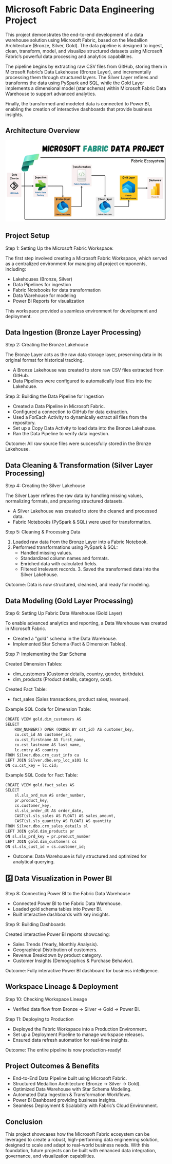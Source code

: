 # Microsoft Fabric Data Engineering Project

This project demonstrates the end-to-end development of a data warehouse solution using Microsoft Fabric, based on the Medallion Architecture (Bronze, Silver, Gold). The data pipeline is designed to ingest, clean, transform, model, and visualize structured datasets using Microsoft Fabric’s powerful data processing and analytics capabilities.

The pipeline begins by extracting raw CSV files from GitHub, storing them in Microsoft Fabric’s Data Lakehouse (Bronze Layer), and incrementally processing them through structured layers. The Silver Layer refines and transforms the data using PySpark and SQL, while the Gold Layer implements a dimensional model (star schema) within Microsoft Fabric Data Warehouse to support advanced analytics.

Finally, the transformed and modeled data is connected to Power BI, enabling the creation of interactive dashboards that provide business insights.

## Architecture Overview 

![Project Architecture](MSF_Architecture.webp)

## Project Setup

 Step 1: Setting Up the Microsoft Fabric Workspace: 
 
 The first step involved creating a Microsoft Fabric Workspace, which served as a centralized environment for managing all project components, including:
 
 * Lakehouses (Bronze, Silver)
 * Data Pipelines for ingestion
 * Fabric Notebooks for data transformation
 * Data Warehouse for modeling
 * Power BI Reports for visualization

This workspace provided a seamless environment for development and deployment.

## Data Ingestion (Bronze Layer Processing)
Step 2: Creating the Bronze Lakehouse

The Bronze Layer acts as the raw data storage layer, preserving data in its original format for historical tracking.
 
 * A Bronze Lakehouse was created to store raw CSV files extracted from GitHub.
 * Data Pipelines were configured to automatically load files into the Lakehouse.

Step 3: Building the Data Pipeline for Ingestion

* Created a Data Pipeline in Microsoft Fabric.
* Configured a connection to GitHub for data extraction.
* Used a ForEach Activity to dynamically extract all files from the repository.
* Set up a Copy Data Activity to load data into the Bronze Lakehouse.
* Ran the Data Pipeline to verify data ingestion.

Outcome: All raw source files were successfully stored in the Bronze Lakehouse.

## Data Cleaning & Transformation (Silver Layer Processing)
Step 4: Creating the Silver Lakehouse

The Silver Layer refines the raw data by handling missing values, normalizing formats, and preparing structured datasets.

* A Silver Lakehouse was created to store the cleaned and processed data.
* Fabric Notebooks (PySpark & SQL) were used for transformation.

Step 5: Cleaning & Processing Data
1. Loaded raw data from the Bronze Layer into a Fabric Notebook.
2. Performed transformations using PySpark & SQL:
     * Handled missing values.
     * Standardized column names and formats.
     * Enriched data with calculated fields.
     * Filtered irrelevant records.
3️. Saved the transformed data into the Silver Lakehouse.

Outcome: Data is now structured, cleansed, and ready for modeling.

## Data Modeling (Gold Layer Processing)
Step 6: Setting Up Fabric Data Warehouse (Gold Layer)

To enable advanced analytics and reporting, a Data Warehouse was created in Microsoft Fabric.     

* Created a "gold" schema in the Data Warehouse.
* Implemented Star Schema (Fact & Dimension Tables).

Step 7: Implementing the Star Schema

Created Dimension Tables:

* dim_customers (Customer details, country, gender, birthdate).
* dim_products (Product details, category, cost).

Created Fact Table:

* fact_sales (Sales transactions, product sales, revenue).

Example SQL Code for Dimension Table:

```
CREATE VIEW gold.dim_customers AS 
SELECT 
    ROW_NUMBER() OVER (ORDER BY cst_id) AS customer_key,
    cu.cst_id AS customer_id,
    cu.cst_firstname AS first_name,
    cu.cst_lastname AS last_name,
    lc.cntry AS country
FROM Silver.dbo.crm_cust_info cu
LEFT JOIN Silver.dbo.erp_loc_a101 lc
ON cu.cst_key = lc.cid;
```

 Example SQL Code for Fact Table:
 
```
CREATE VIEW gold.fact_sales AS 
SELECT 
    sl.sls_ord_num AS order_number,
    pr.product_key,
    cs.customer_key,
    sl.sls_order_dt AS order_date,
    CAST(sl.sls_sales AS FLOAT) AS sales_amount,
    CAST(sl.sls_quantity AS FLOAT) AS quantity
FROM Silver.dbo.crm_sales_details sl
LEFT JOIN gold.dim_products pr
ON sl.sls_prd_key = pr.product_number
LEFT JOIN gold.dim_customers cs
ON sl.sls_cust_id = cs.customer_id;
```

* Outcome: Data Warehouse is fully structured and optimized for analytical querying.

## 5️⃣ Data Visualization in Power BI

Step 8: Connecting Power BI to the Fabric Data Warehouse

* Connected Power BI to the Fabric Data Warehouse.
* Loaded gold schema tables into Power BI.
* Built interactive dashboards with key insights.

Step 9: Building Dashboards

Created interactive Power BI reports showcasing:
 * Sales Trends (Yearly, Monthly Analysis).
 * Geographical Distribution of customers.
 * Revenue Breakdown by product category.
 * Customer Insights (Demographics & Purchase Behavior).

Outcome: Fully interactive Power BI dashboard for business intelligence.

## Workspace Lineage & Deployment

Step 10: Checking Workspace Lineage

* Verified data flow from Bronze → Silver → Gold → Power BI.

Step 11: Deploying to Production

* Deployed the Fabric Workspace into a Production Environment.
* Set up a Deployment Pipeline to manage workspace releases.
* Ensured data refresh automation for real-time insights.

Outcome: The entire pipeline is now production-ready!

## Project Outcomes & Benefits

* End-to-End Data Pipeline built using Microsoft Fabric.
* Structured Medallion Architecture (Bronze → Silver → Gold).
* Optimized Data Warehouse with Star Schema Modeling.
* Automated Data Ingestion & Transformation Workflows.
* Power BI Dashboard providing business insights.
* Seamless Deployment & Scalability with Fabric’s Cloud Environment.

## Conclusion 

This project showcases how the Microsoft Fabric ecosystem can be leveraged to create a robust, high-performing data engineering solution, designed to scale and adapt to real-world business needs. With this foundation, future projects can be built with enhanced data integration, governance, and visualization capabilities.
